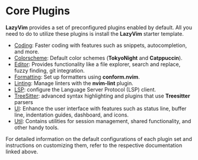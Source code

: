 # Core Plugins

**LazyVim** provides a set of preconfigured plugins enabled by default.
All you need to do to utilize these plugins is install the **LazyVim** starter template.

- [Coding](coding.md): Faster coding with features such as snippets, autocompletion, and more.
- [Colorscheme](colorscheme.md): Default color schemes (**TokyoNight** and **Catppuccin**).
- [Editor](editor.md): Provides functionality like a file explorer, search and replace, fuzzy finding, git integration.
- [Formatting](formatting.md): Set up formatters using **conform.nvim**.
- [Linting](linting.md): Manage linters with the **nvim-lint** plugin.
- [LSP](lsp.md): configure the Language Server Protocol (LSP) client.
- [TreeSitter](treesitter.md): advanced syntax highlighting and plugins that use **Treesitter** parsers
- [UI](ui.md): Enhance the user interface with features such as status line, buffer line, indentation guides, dashboard, and icons.
- [Util](util.md): Contains utilities for session management, shared functionality, and other handy tools.

For detailed information on the default configurations of each plugin set and
instructions on customizing them, refer to the respective documentation linked above.
